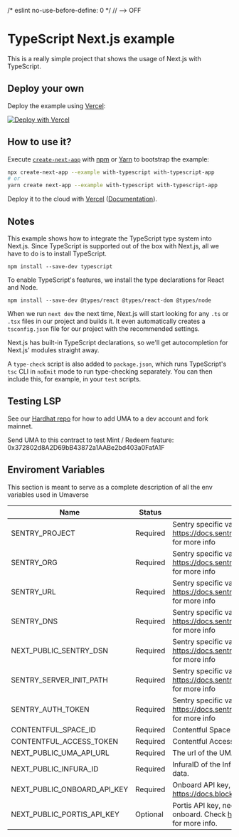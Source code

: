 /* eslint no-use-before-define: 0 */  // --> OFF
# TypeScript Next.js example

This is a really simple project that shows the usage of Next.js with TypeScript.

## Deploy your own

Deploy the example using [Vercel](https://vercel.com?utm_source=github&utm_medium=readme&utm_campaign=next-example):

[![Deploy with Vercel](https://vercel.com/button)](https://vercel.com/new/git/external?repository-url=https://github.com/vercel/next.js/tree/canary/examples/with-typescript&project-name=with-typescript&repository-name=with-typescript)

## How to use it?

Execute [`create-next-app`](https://github.com/vercel/next.js/tree/canary/packages/create-next-app) with [npm](https://docs.npmjs.com/cli/init) or [Yarn](https://yarnpkg.com/lang/en/docs/cli/create/) to bootstrap the example:

```bash
npx create-next-app --example with-typescript with-typescript-app
# or
yarn create next-app --example with-typescript with-typescript-app
```

Deploy it to the cloud with [Vercel](https://vercel.com/new?utm_source=github&utm_medium=readme&utm_campaign=next-example) ([Documentation](https://nextjs.org/docs/deployment)).

## Notes

This example shows how to integrate the TypeScript type system into Next.js. Since TypeScript is supported out of the box with Next.js, all we have to do is to install TypeScript.

```
npm install --save-dev typescript
```

To enable TypeScript's features, we install the type declarations for React and Node.

```
npm install --save-dev @types/react @types/react-dom @types/node
```

When we run `next dev` the next time, Next.js will start looking for any `.ts` or `.tsx` files in our project and builds it. It even automatically creates a `tsconfig.json` file for our project with the recommended settings.

Next.js has built-in TypeScript declarations, so we'll get autocompletion for Next.js' modules straight away.

A `type-check` script is also added to `package.json`, which runs TypeScript's `tsc` CLI in `noEmit` mode to run type-checking separately. You can then include this, for example, in your `test` scripts.

## Testing LSP
See our [Hardhat repo](https://github.com/UMAprotocol/hardhat-test) for how to add UMA to a dev account and fork mainnet.

Send UMA to this contract to test Mint / Redeem feature: 0x372802d8A2D69bB43872a1AABe2bd403a0FafA1F

## Enviroment Variables

This section is meant to serve as a complete description of all the env variables used in Umaverse

| Name                        	| Status   	| Description                                                                                                                 	|
|-----------------------------	|----------	|-----------------------------------------------------------------------------------------------------------------------------	|
| SENTRY_PROJECT              	| Required 	| Sentry specific variable, check https://docs.sentry.io/platforms/javascript/guides/nextjs/ for more info                    	|
| SENTRY_ORG                  	| Required 	| Sentry specific variable, check https://docs.sentry.io/platforms/javascript/guides/nextjs/ for more info                    	|
| SENTRY_URL                  	| Required 	| Sentry specific variable, check https://docs.sentry.io/platforms/javascript/guides/nextjs/ for more info                    	|
| SENTRY_DNS                  	| Required 	| Sentry specific variable, check https://docs.sentry.io/platforms/javascript/guides/nextjs/ for more info                    	|
| NEXT_PUBLIC_SENTRY_DSN      	| Required 	| Sentry specific variable, check https://docs.sentry.io/platforms/javascript/guides/nextjs/ for more info                    	|
| SENTRY_SERVER_INIT_PATH     	| Required 	| Sentry specific variable, check https://docs.sentry.io/platforms/javascript/guides/nextjs/ for more info                    	|
| SENTRY_AUTH_TOKEN           	| Required 	| Sentry specific variable, check https://docs.sentry.io/platforms/javascript/guides/nextjs/ for more info                    	|
| CONTENTFUL_SPACE_ID         	| Required 	| Contentful Space ID, needed to fetch from the CMS.                                                                          	|
| CONTENTFUL_ACCESS_TOKEN     	| Required 	| Contentful Access token, needed to fetch from the CMS.                                                                      	|
| NEXT_PUBLIC_UMA_API_URL     	| Required 	| The url of the UMA api, used to query synths data.                                                                          	|
| NEXT_PUBLIC_INFURA_ID       	| Required 	| InfuraID of the Infura project node used to query onchain data.                                                             	|
| NEXT_PUBLIC_ONBOARD_API_KEY 	| Required 	| Onboard API key, needed for using bnc-onboard. Check https://docs.blocknative.com/onboard for more info.                    	|
| NEXT_PUBLIC_PORTIS_API_KEY  	| Optional 	| Portis API key, needed to support log in with portis and onboard. Check https://docs.blocknative.com/onboard for more info. 	|
